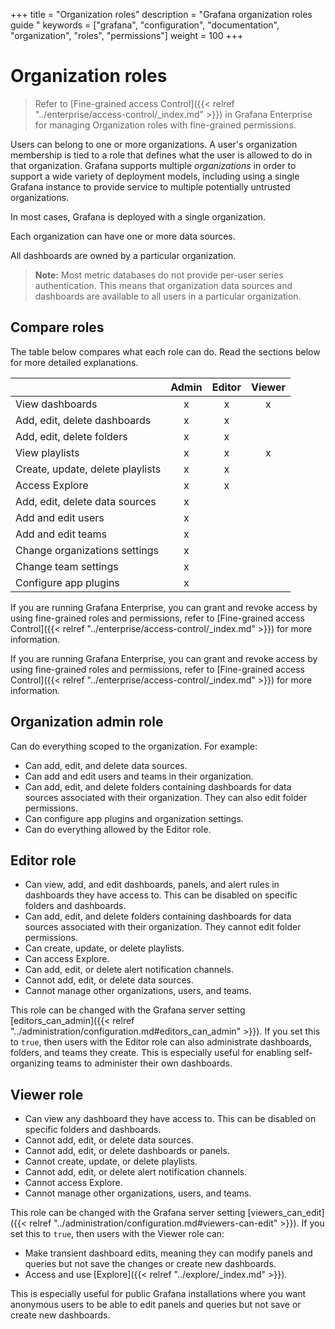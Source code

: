 +++
title = "Organization roles"
description = "Grafana organization roles guide "
keywords = ["grafana", "configuration", "documentation", "organization", "roles", "permissions"]
weight = 100
+++

# Organization roles

> Refer to [Fine-grained access Control]({{< relref "../enterprise/access-control/_index.md" >}}) in Grafana Enterprise for managing Organization roles with fine-grained permissions.

Users can belong to one or more organizations. A user's organization membership is tied to a role that defines what the user is allowed to do in that organization. Grafana supports multiple _organizations_ in order to support a wide variety of deployment models, including using a single Grafana instance to provide service to multiple potentially untrusted organizations.

In most cases, Grafana is deployed with a single organization.

Each organization can have one or more data sources.

All dashboards are owned by a particular organization.

> **Note:** Most metric databases do not provide per-user series authentication. This means that organization data sources and dashboards are available to all users in a particular organization.

## Compare roles

The table below compares what each role can do. Read the sections below for more detailed explanations.

|                                  | Admin | Editor | Viewer |
| :------------------------------- | :---: | :----: | :----: |
| View dashboards                  |   x   |   x    |   x    |
| Add, edit, delete dashboards     |   x   |   x    |        |
| Add, edit, delete folders        |   x   |   x    |        |
| View playlists                   |   x   |   x    |   x    |
| Create, update, delete playlists |   x   |   x    |        |
| Access Explore                   |   x   |   x    |        |
| Add, edit, delete data sources   |   x   |        |        |
| Add and edit users               |   x   |        |        |
| Add and edit teams               |   x   |        |        |
| Change organizations settings    |   x   |        |        |
| Change team settings             |   x   |        |        |
| Configure app plugins            |   x   |        |        |

If you are running Grafana Enterprise, you can grant and revoke access by using fine-grained roles and permissions, refer to [Fine-grained access Control]({{< relref "../enterprise/access-control/_index.md" >}}) for more information.

If you are running Grafana Enterprise, you can grant and revoke access by using fine-grained roles and permissions, refer to [Fine-grained access Control]({{< relref "../enterprise/access-control/_index.md" >}}) for more information.

## Organization admin role

Can do everything scoped to the organization. For example:

- Can add, edit, and delete data sources.
- Can add and edit users and teams in their organization.
- Can add, edit, and delete folders containing dashboards for data sources associated with their organization. They can also edit folder permissions.
- Can configure app plugins and organization settings.
- Can do everything allowed by the Editor role.

## Editor role

- Can view, add, and edit dashboards, panels, and alert rules in dashboards they have access to. This can be disabled on specific folders and dashboards.
- Can add, edit, and delete folders containing dashboards for data sources associated with their organization. They cannot edit folder permissions.
- Can create, update, or delete playlists.
- Can access Explore.
- Can add, edit, or delete alert notification channels.
- Cannot add, edit, or delete data sources.
- Cannot manage other organizations, users, and teams.

This role can be changed with the Grafana server setting [editors_can_admin]({{< relref "../administration/configuration.md#editors_can_admin" >}}). If you set this to `true`, then users with the Editor role can also administrate dashboards, folders, and teams they create. This is especially useful for enabling self-organizing teams to administer their own dashboards.

## Viewer role

- Can view any dashboard they have access to. This can be disabled on specific folders and dashboards.
- Cannot add, edit, or delete data sources.
- Cannot add, edit, or delete dashboards or panels.
- Cannot create, update, or delete playlists.
- Cannot add, edit, or delete alert notification channels.
- Cannot access Explore.
- Cannot manage other organizations, users, and teams.

This role can be changed with the Grafana server setting [viewers_can_edit]({{< relref "../administration/configuration.md#viewers-can-edit" >}}). If you set this to `true`, then users with the Viewer role can:

- Make transient dashboard edits, meaning they can modify panels and queries but not save the changes or create new dashboards.
- Access and use [Explore]({{< relref "../explore/_index.md" >}}).

This is especially useful for public Grafana installations where you want anonymous users to be able to edit panels and queries but not save or create new dashboards.

